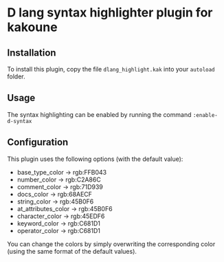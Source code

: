 # D lang syntax highlighter plugin for kakoune

## Installation
To install this plugin, copy the file `dlang_highlight.kak` into your `autoload` folder.

## Usage
The syntax highlighting can be enabled by running the command `:enable-d-syntax`

## Configuration
This plugin uses the following options (with the default value):

* base_type_color -> rgb:FFB043
* number_color -> rgb:C2A86C
* comment_color -> rgb:71D939
* docs_color -> rgb:68AECF
* string_color -> rgb:45B0F6
* at_attributes_color -> rgb:45B0F6
* character_color -> rgb:45EDF6
* keyword_color -> rgb:C681D1
* operator_color -> rgb:C681D1

You can change the colors by simply overwriting the corresponding color (using the same format of the default values).
